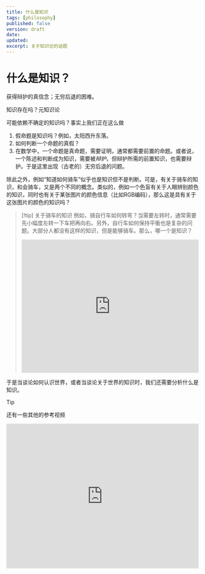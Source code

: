 ```yaml
---
title: 什么是知识
tags: [philosophy]
published: false
version: draft
date:
updated:
excerpt: 关于知识论的话题
---
```

# 什么是知识？
获得辩护的真信念；无穷后退的困难。

知识存在吗？元知识论

可能依赖不确定的知识吗？事实上我们正在这么做



1. 假命题是知识吗？例如，太阳西升东落。
2. 如何判断一个命题的真假？
3. 在数学中，一个命题是真命题，需要证明，通常都需要前置的命题。或者说，一个陈述和判断成为知识，需要被*辩护*，但辩护所需的前置知识，也需要辩护。于是这里出现（古老的）无穷后退的问题。

除此之外，例如“知道如何骑车”似乎也是知识但不是判断。可是，有关于骑车的知识，和会骑车，又是两个不同的概念。类似的，例如一个色盲有关于人眼辨别颜色的知识，同时也有关于某张图片的颜色信息（比如RGB编码），那么这是具有关于这张图片的颜色的知识吗？

> [!tip] 关于骑车的知识
> 例如，骑自行车如何转弯？当需要左转时，通常需要先小幅度左转一下车把再向右。另外，自行车如何保持平衡也是复杂的问题。大部分人都没有这样的知识，但是能够骑车。那么，哪一个是知识？
>
> <div style="position: relative; width: 100%; height: 0; padding-bottom: 75%;"><iframe src="https://player.bilibili.com/player.html?isOutside=true&aid=719639142&bvid=BV1VQ4y1e7E2&cid=455512937&p=1&autoplay=0" scrolling="no" border="0" frameborder="no" framespacing="0" allowfullscreen="true" style="position: absolute; width: 100%; height: 100%; left: 0; top: 0;"> </iframe></div>

于是当谈论如何认识世界，或者当谈论关于世界的知识时，我们还需要分析什么是知识。


> [!tip]
> 还有一些其他的参考视频
>
> <div style="position: relative; width: 100%; height: 0; padding-bottom: 75%;"><iframe src="https://player.bilibili.com/player.html?isOutside=true&aid=508135692&bvid=BV1Xu41127FJ&cid=483778846&p=1&autoplay=0" scrolling="no" border="0" frameborder="no" framespacing="0" allowfullscreen="true" style="position: absolute; width: 100%; height: 100%; left: 0; top: 0;"> </iframe></div>

